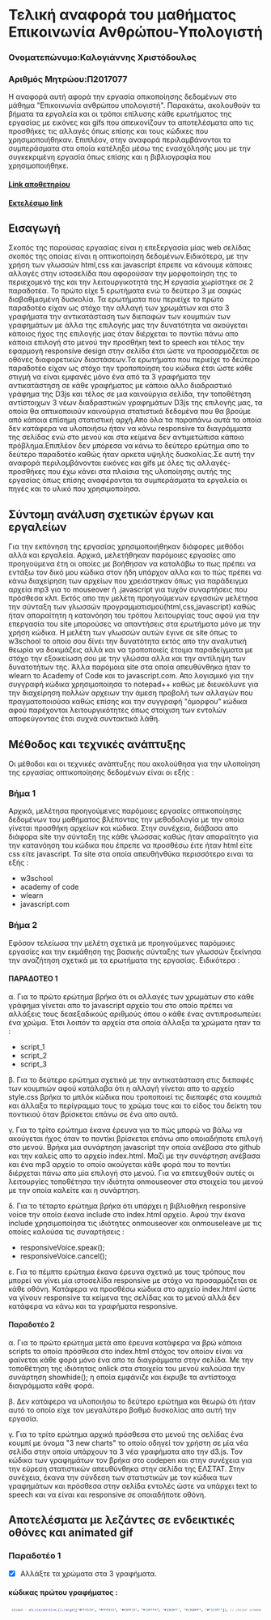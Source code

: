 # Τελική αναφορά του μαθήματος Επικοινωνία Ανθρώπου-Υπολογιστή
### Ονοματεπώνυμο:Καλογιάννης Χριστόδουλος
### Αριθμός Μητρώου:Π2017077

Η αναφορά αυτή αφορά την εργασία οπικοποίησης δεδομένων στο μάθημα "Επικοινωνία ανθρώπου υπολογιστή". Παρακάτω, ακολουθούν τα βήματα τα εργαλεία και οι τρόποι επίλυσης κάθε ερωτήματος της εργασίας με εικόνες και gifs που απεικονίζουν τα αποτελέσματα απο τις  προσθήκες τις αλλαγές όπως επίσης και τους κώδικες που χρησιμοποιήθηκαν. Επιπλέον, στην αναφορά περιλαμβάνονται τα συμπεράσματα στα οποία κατέληξα μέσω της ενασχόλησής μου με την συγκεκριμένη εργασία όπως επίσης και η βιβλιογραφία που χρησιμοποιήθηκε.

#### [Link αποθετηρίου](https://github.com/chriskalo/D3js-US-educational-attainment)
#### [Εκτελέσιμο link](https://chriskalo.github.io/D3js-US-educational-attainment/)




## Εισαγωγή
Σκοπός της παρούσας εργασίας είναι η επεξεργασία μίας web σελίδας σκοπός της οποίας είναι η οπτικοποίηση δεδομένων.Ειδικότερα, με την χρήση των γλωσσών html,css και javascript έπρεπε να κάνουμε κάποιες αλλαγές στην ιστοσελίδα που αφορούσαν την μορφοποίηση της το περιεχομενό της και την λειτουργικοτητά της.Η εργασία χωρίστηκε σε 2 παραδοτέα. Το πρώτο είχε 5 ερωτήματα ενώ το δεύτερο 3 με σαφώς διαβαθμισμένη δυσκολία.
Τα ερωτήματα που περιείχε το πρώτο παραδοτέο είχαν ως στόχο την αλλαγή των χρωμάτων και στα 3 γραφήματα την αντικατάσταση των διεπαφών των κουμπιών των γραφημάτων με άλλα της επιλογής μας την δυνατότητα να ακούγεται κάποιος ήχος της επιλογής μας όταν διέρχεται το ποντίκι πάνω απο κάποια επιλογή στο μενού την προσθήκη text to speech και τέλος την εφαρμογή responsive design στην σελίδα έτσι ώστε να προσαρμόζεται σε οθόνες διαφορετικών διαστάσεων.Τα ερωτήματα που περιείχε το δεύτερο παραδοτέο είχαν ως στόχο την τροποποίηση του κώδικα έτσι ώστε κάθε στιγμή να είναι εμφανές μόνο ένα από τα 3 γραφήματα την αντικατάστηση σε κάθε γραφήματος με κάποιο άλλο διαδραστικό γράφημα της D3js και τέλος σε μια καινούργια σελίδα, την τοποθέτηση αντίστοιχων 3 νέων διαδραστικών γραφημάτων D3js της επιλογής μας, τα οποία θα οπτικοποιούν καινούργια στατιστικά δεδομένα που θα βρούμε από κάποια επίσημη στατιστική αρχή.Απο όλα τα παραπάνω αυτά τα οποία δεν κατάφερα να υλοποιήσω ήταν να κάνω responsive τα διαγράμματα της σελίδας ενώ στο μενού και στα κείμενα δεν αντιμετώπισα κάποιο πρόβλημα.Επιπλέον δεν μπόρεσα να κάνω το δεύτερο ερώτημα απο το δεύτερο παραδοτέο καθώς ήταν αρκετα υψηλής δυσκολίας.Σε αυτή την αναφορά περιλαμβάνονται εικόνες και gifs με όλες τις αλλαγές-προσθήκες που έχω κάνει στα πλαίσια της υλοποίησης αυτής της εργασίας όπως επίσης αναφέρονται τα συμπεράσματα τα εργαλεία  οι πηγές και το υλικό που χρησιμοποίησα.



## Σύντομη ανάλυση σχετικών έργων και εργαλείων
Για την εκπόνηση της εργασίας χρησιμοποιήθηκαν διάφορες μεθόδοι αλλά και εργαλεία. Αρχικά, μελετήθηκαν παρόμοιες εργασίες απο προηγούμενα έτη οι οποίες με βοήθησαν να καταλάβω το πως πρέπει να εντάξω τον δικό μου κώδικα στον ήδη υπάρχον αλλα και το πώς πρέπει να κάνω διαχείρηση των αρχείων που χρειάστηκαν όπως για παράδειγμα αρχεία mp3 για το mouseover ή .javascript για τυχόν συναρτήσεις που πρόσθεσα κλπ. Εκτός απο την μελέτη προηγούμενων εργασιών μελέτησα την σύνταξη των γλωσσών προγραμματισμού(html,css,javascript) καθώς ήταν απαραίτητη η κατανόηση του τρόπου λειτουργίας τους αφού για την επεργασία του site μπορούσες να απαντήσεις στα ερωτήματα μόνο με την χρήση κώδικα. Η μελέτη των γλωσσών αυτών έγινε σε site όπως το w3school το οποίο σου δίνει την δυνατότητα εκτός απο την αναλυτική θεωρία  να δοκιμάζεις αλλά και να τροποποιείς έτοιμα παραδείγματα με στόχο την εξοικείωση σου με την γλώσσα αλλα και την αντίληψη των δυνατοτήτων της. Άλλα παρόμοια site στα οποία απευθύνθηκα ήταν το wlearn το Academy of Code και το javascript.com. Απο λογισμικό για την συγγραφή κώδικα χρησιμοποίησα το notepad++ καθώς με διευκόλυνε για την διαχείρηση πολλών αρχειων την άμεση προβολή των αλλαγών που πραγματοποιούσα καθώς επίσης και την συγγραφή "όμορφου" κώδικα αφού παρέχονται λειτουργικότητες όπως στοίχιση των εντολών αποφεύγοντας έτσι συχνά συντακτικά λάθη.


## Μέθοδος και τεχνικές ανάπτυξης
Οι μέθοδοι και οι τεχνικές ανάπτυξης που ακολούθησα για την υλοποίηση της εργασίας οπτικοποίησης δεδομένων είναι οι εξής : 
### Βήμα 1
Αρχικά, μελέτησα προηγούμενες παρόμοιες εργασίες οπτικοποίησης δεδομένων του μαθήματος βλέποντας την μεθοδολογία με την οποία γίνεται προσθήκη αρχείων και κώδικα. Στην συνέχεια, διάβασα απο διάφορα site την σύνταξη της κάθε γλώσσας καθώς ήταν απαραίτητο για την κατανόηση του κώδικα που έπρεπε να προσθέσω έιτε ήταν html είτε css είτε javascript. Τα site στα οποία απευθήνθύκα περισσότερο ειναι τα εξής : 
   
* w3school
* academy of code
* wlearn
* javascript.com

### Βήμα 2
Εφόσον τελείωσα την μελέτη σχετικά με προηγούμενες παρόμοιες εργασίες και την εκμάθηση της βασικής σύνταξης των γλωσσών ξεκίνησα την αναζήτηση σχετικά με τα ερωτήματα της εργασίας. Ειδικότερα : 
#### ΠΑΡΑΔΟΤΕΟ 1
α. Για το πρώτο ερώτημα βρήκα ότι οι αλλαγές των χρωμάτων στο κάθε γράφημα γίνεται απο το javascript αρχείο του στο οποίο πρέπει να αλλάξεις τους δεαεξαδικούς αριθμούς όπου ο κάθε ένας αντιπροσωπεύει ένα χρώμα. Έτσι λοιπόν τα αρχεία στα οποία άλλαξα τα χρώματα ηταν τα :

* script_1
* script_2
* script_3

β. Για το δεύτερο ερώτημα σχετικά με την αντικατάσταση στις διεπαφές των κουμπιών αφού κατάλαβα ότι η αλλαγή γίνεται απο το αρχείο style.css βρήκα το μπλόκ κώδικα που τροποποιεί τις διεπαφές στα κουμπιά και άλλαξα το περίγραμμα τους το χρώμα τους και το είδος του δείκτη του ποντικιού όταν βρίσκεται επάνω σε ένα απο αυτά.

γ. Για το τρίτο ερώτημα έκανα έρευνα για το πώς μπορώ να βάλω να ακούγεται ήχος όταν το ποντίκι βρίσκεται επάνω απο οποιαδήποτε επιλογή στο μενού. Βρήκα μια συνάρτηση javascript την οποία ανέβασα στο github και την καλείς απο το αρχείο index.html. Μαζί με την συνάρτηση ανέβασα και ένα mp3 αρχείο το οποίο ακούγεται κάθε φορά που το ποντίκι διέρχεται πάνω απο μία επιλογή στο μενού. Για να επιτευχθούν αυτές οι λειτουργίες τοποθέτησα την ιδιότητα onmouseover στα στοιχεία του μενού με την οποία καλείτε και η συνάρτηση.

δ. Για το τέταρτο ερώτημα βρήκα ότι υπάρχει η βιβλιοθήκη responsive voice την οποία έκανα include στο index.html αρχείο. Αφού την έκανα include χρησιμοποίησα τις ιδιότητες onmouseover και onmouseleave με τις οποίες καλούσα τις συναρτήσεις : 

* responsiveVoice.speaκ();
* responsiveVoice.cancel();

ε. Για το πέμπτο ερώτημα έκανα έρευνα σχετικά με τους τρόπους που μπορεί να γίνει μία ιστοσελίδα responsive με στόχο να προσαρμόζεται σε κάθε οθόνη. Κατάφερα να προσθέσω κώδικα στο αρχείο index.html ώστε να γίνουν responsive τα κείμενα της σελίδας και το μενού αλλά δεν κατάφερα να κάνω και τα γραφήματα responsive.

#### Παραδοτέο 2
α. Για το πρώτο ερώτημα μετά απο έρευνα κατάφερα να βρώ κάποια scripts τα οποία πρόσθεσα στο index.html στόχος τον οποίον είναι να φαίνεται κάθε φορά μόνο ένα απο τα διαγράμματα στην σελίδα. Με την τοποθέτηση της ιδιότητας onlick στα στοιχεία του μενού καλούσα την συνάρτηση showhide(); η οποία εμφάνιζε και έκρυβε τα αντίστοιχα διαγράμματα κάθε φορά.

β. Δεν κατάφερα να υλοποιήσω το δεύτερο ερώτημα και θεωρώ ότι ήταν αυτό το οποίο είχε τον μεγαλύτερο βαθμό δυσκολίας απο αυτή την εργασία.

γ. Για το τρίτο ερώτημα αρχικά πρόσθεσα στο μενού της σελίδας ένα κουμπί με όνομα "3 new charts" το οποίο οδηγεί τον χρήστη σε μία νέα σελίδα στην οποία υπάρχουν τα 3 νέα γραφήματα απο την d3.js. Τον κώδικα των γραφημάτων τον βρήκα στο codepen και στην συνέχεια για την εύρεση στατιστικών απευθύνθηκα στην σελίδα της ΕΛΣΤΑΤ. Στην συνέχεια, έκανα την σύνδεση των στατιστικών με τον κώδικα των γραφημάτων και πρόσθεσα στην σελίδα εντολές ώστε να υπάρχει text to speech και να είναι και responsive σε οποιαδήποτε οθόνη. 

## Aποτελέσματα με λεζάντες σε ενδεικτικές οθόνες και animated gif
### Παραδοτέο 1
- [x] Αλλάξτε τα χρώματα στα 3 γραφήματα. 
#### κώδικας πρώτου γραφήματος :
![πρώτο γράφημα](xromata1.png)



